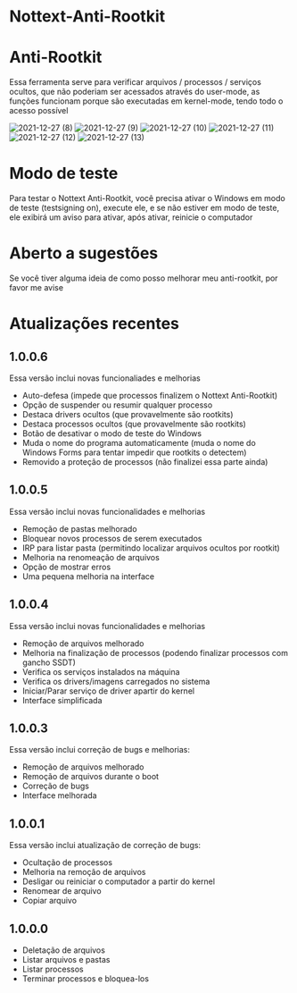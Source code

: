 # Nottext-Anti-Rootkit

# Anti-Rootkit
Essa ferramenta serve para verificar arquivos / processos / serviços ocultos, que não poderiam ser acessados através do user-mode, as funções funcionam porque são executadas em kernel-mode, tendo todo o acesso possível<br/>

![2021-12-27 (8)](https://user-images.githubusercontent.com/51800283/147514170-70d84068-88ec-47d6-b742-665a121d17cd.png)
![2021-12-27 (9)](https://user-images.githubusercontent.com/51800283/147514172-0f35b5eb-d9b1-4fdc-8b2d-8a71c9459150.png)
![2021-12-27 (10)](https://user-images.githubusercontent.com/51800283/147514175-8de1cb0f-7656-4cc9-8cce-ed433527106f.png)
![2021-12-27 (11)](https://user-images.githubusercontent.com/51800283/147514177-970cbe74-db89-408d-959d-22ae3146e52e.png)
![2021-12-27 (12)](https://user-images.githubusercontent.com/51800283/147514181-0b8cadf1-05ce-4142-bd79-ab1fa23bb8e5.png)
![2021-12-27 (13)](https://user-images.githubusercontent.com/51800283/147514182-1c6449e4-179f-4f2e-a034-f284a4920ce8.png)

# Modo de teste
Para testar o Nottext Anti-Rootkit, você precisa ativar o Windows em modo de teste (testsigning on), execute ele, e se não estiver em modo de teste, ele exibirá um aviso para ativar, após ativar, reinicie o computador

# Aberto a sugestões
Se você tiver alguma ideia de como posso melhorar meu anti-rootkit, por favor me avise

# Atualizações recentes

## 1.0.0.6
Essa versão inclui novas funcionaliades e melhorias
- Auto-defesa (impede que processos finalizem o Nottext Anti-Rootkit)
- Opção de suspender ou resumir qualquer processo
- Destaca drivers ocultos (que provavelmente são rootkits)
- Destaca processos ocultos (que provavelmente são rootkits)
- Botão de desativar o modo de teste do Windows
- Muda o nome do programa automaticamente (muda o nome do Windows Forms para tentar impedir que rootkits o detectem)
- Removido a proteção de processos (não finalizei essa parte ainda)

## 1.0.0.5
Essa versão inclui novas funcionalidades e melhorias
- Remoção de pastas melhorado
- Bloquear novos processos de serem executados
- IRP para listar pasta (permitindo localizar arquivos ocultos por rootkit)
- Melhoria na renomeação de arquivos
- Opção de mostrar erros
- Uma pequena melhoria na interface

## 1.0.0.4
Essa versão inclui novas funcionalidades e melhorias
- Remoção de arquivos melhorado
- Melhoria na finalização de processos (podendo finalizar processos com gancho SSDT)
- Verifica os serviços instalados na máquina
- Verifica os drivers/imagens carregados no sistema
- Iniciar/Parar serviço de driver apartir do kernel
- Interface simplificada

## 1.0.0.3
Essa versão inclui correção de bugs e melhorias:
- Remoção de arquivos melhorado
- Remoção de arquivos durante o boot
- Correção de bugs
- Interface melhorada

## 1.0.0.1
Essa versão inclui atualização de correção de bugs:
- Ocultação de processos
- Melhoria na remoção de arquivos
- Desligar ou reiniciar o computador a partir do kernel
- Renomear de arquivo
- Copiar arquivo

## 1.0.0.0
- Deletação de arquivos
- Listar arquivos e pastas
- Listar processos
- Terminar processos e bloquea-los
